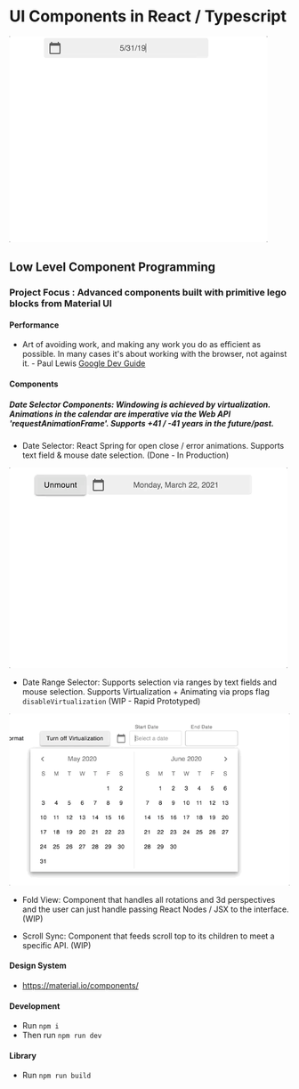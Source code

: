 # UI Components in React / Typescript

![](RegDate.gif)

## Low Level Component Programming

### Project Focus : Advanced components built with primitive lego blocks from Material UI

#### Performance

- Art of avoiding work, and making any work you do as efficient as possible. In many cases it's about working with the browser, not against it. - Paul Lewis [Google Dev Guide](https://developers.google.com/web/fundamentals/performance/rendering/)

#### Components

##### Date Selector Components: Windowing is achieved by virtualization. Animations in the calendar are imperative via the Web API 'requestAnimationFrame'. Supports +41 / -41 years in the future/past.

- Date Selector: React Spring for open close / error animations. Supports text field & mouse date selection. (Done - In Production)

![](Date_Selector_Input.gif)

- Date Range Selector: Supports selection via ranges by text fields and mouse selection. Supports Virtualization + Animating via props flag `disableVirtualization` (WIP - Rapid Prototyped)

![](Range_Selector.gif)

- Fold View: Component that handles all rotations and 3d perspectives and the user can just handle passing
React Nodes / JSX to the interface. (WIP)

- Scroll Sync: Component that feeds scroll top to its children to meet a specific API. (WIP)

#### Design System

- https://material.io/components/

#### Development

- Run `npm i`
- Then run `npm run dev`

#### Library

- Run `npm run build`
